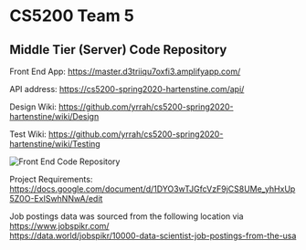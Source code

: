 # CS5200 Team 5 
## Middle Tier (Server) Code Repository

Front End App: https://master.d3triiqu7oxfi3.amplifyapp.com/

API address: https://cs5200-spring2020-hartenstine.com/api/

Design Wiki: https://github.com/yrrah/cs5200-spring2020-hartenstine/wiki/Design

Test Wiki: https://github.com/yrrah/cs5200-spring2020-hartenstine/wiki/Testing

![Front End Code Repository](https://github.com/yrrah/react-jobs "Front End Code Repository")

Project Requirements: https://docs.google.com/document/d/1DYO3wTJGfcVzF9jCS8UMe_yhHxUp5Z0O-ExISwhNNwA/edit


Job postings data was sourced from the following location via https://www.jobspikr.com/  
https://data.world/jobspikr/10000-data-scientist-job-postings-from-the-usa
